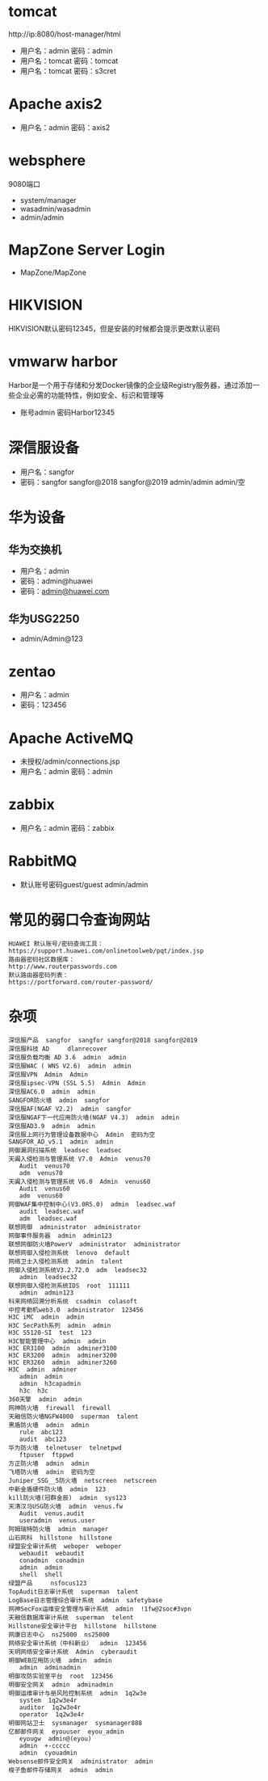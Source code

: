 # tomcat
http://ip:8080/host-manager/html

- 用户名：admin  密码：admin
- 用户名：tomcat 密码：tomcat
- 用户名：tomcat 密码：s3cret

# Apache axis2
- 用户名：admin   密码：axis2

# websphere
9080端口

- system/manager
- wasadmin/wasadmin
- admin/admin

# MapZone Server Login

- MapZone/MapZone

# HIKVISION
HIKVISION默认密码12345，但是安装的时候都会提示更改默认密码

# vmwarw harbor
Harbor是一个用于存储和分发Docker镜像的企业级Registry服务器，通过添加一些企业必需的功能特性，例如安全、标识和管理等

- 账号admin 密码Harbor12345

# 深信服设备
- 用户名：sangfor
- 密码：sangfor
        sangfor@2018
        sangfor@2019
        admin/admin
        admin/空

# 华为设备
## 华为交换机
- 用户名：admin   
- 密码：admin@huawei
- 密码：admin@huawei.com

## 华为USG2250
- admin/Admin@123

# zentao
- 用户名：admin   
- 密码：123456

# Apache ActiveMQ
- 未授权/admin/connections.jsp
- 用户名：admin  密码：admin

# zabbix
- 用户名：admin   密码：zabbix

# RabbitMQ
- 默认账号密码guest/guest  admin/admin

# 常见的弱口令查询网站
```
HUAWEI 默认账号/密码查询工具：
https://support.huawei.com/onlinetoolweb/pqt/index.jsp
路由器密码社区数据库：
http://www.routerpasswords.com
默认路由器密码列表：
https://portforward.com/router-password/
```

# 杂项
```
深信服产品  sangfor  sangfor sangfor@2018 sangfor@2019
深信服科技 AD     dlanrecover
深信服负载均衡 AD 3.6  admin  admin
深信服WAC ( WNS V2.6)  admin  admin
深信服VPN  Admin  Admin
深信服ipsec-VPN (SSL 5.5)  Admin  Admin
深信服AC6.0  admin  admin
SANGFOR防火墙  admin  sangfor
深信服AF(NGAF V2.2)  admin  sangfor
深信服NGAF下一代应用防火墙(NGAF V4.3)  admin  admin
深信服AD3.9  admin  admin
深信服上网行为管理设备数据中心  Admin  密码为空
SANGFOR_AD_v5.1  admin  admin
网御漏洞扫描系统  leadsec  leadsec
天阗入侵检测与管理系统 V7.0  Admin  venus70
   Audit  venus70
   adm  venus70
天阗入侵检测与管理系统 V6.0  Admin  venus60
   Audit  venus60
   adm  venus60
网御WAF集中控制中心(V3.0R5.0)  admin  leadsec.waf
   audit  leadsec.waf
   adm  leadsec.waf
联想网御  administrator  administrator
网御事件服务器  admin  admin123
联想网御防火墙PowerV  administrator  administrator
联想网御入侵检测系统  lenovo  default
网络卫士入侵检测系统  admin  talent
网御入侵检测系统V3.2.72.0  adm  leadsec32
   admin  leadsec32
联想网御入侵检测系统IDS  root  111111
   admin  admin123
科来网络回溯分析系统  csadmin  colasoft
中控考勤机web3.0  administrator  123456
H3C iMC  admin  admin
H3C SecPath系列  admin  admin
H3C S5120-SI  test  123
H3C智能管理中心  admin  admin
H3C ER3100  admin  adminer3100
H3C ER3200  admin  adminer3200
H3C ER3260  admin  adminer3260
H3C  admin  adminer
   admin  admin
   admin  h3capadmin
   h3c  h3c
360天擎  admin  admin
网神防火墙  firewall  firewall
天融信防火墙NGFW4000  superman  talent
黑盾防火墙  admin  admin
   rule  abc123
   audit  abc123
华为防火墙  telnetuser  telnetpwd
   ftpuser  ftppwd
方正防火墙  admin  admin
飞塔防火墙  admin  密码为空
Juniper_SSG__5防火墙  netscreen  netscreen
中新金盾硬件防火墙  admin  123
kill防火墙(冠群金辰)  admin  sys123
天清汉马USG防火墙  admin  venus.fw
   Audit  venus.audit
   useradmin  venus.user
阿姆瑞特防火墙  admin  manager
山石网科  hillstone  hillstone
绿盟安全审计系统  weboper  weboper
   webaudit  webaudit
   conadmin  conadmin
   admin  admin
   shell  shell
绿盟产品     nsfocus123
TopAudit日志审计系统  superman  talent
LogBase日志管理综合审计系统  admin  safetybase
网神SecFox运维安全管理与审计系统  admin  !1fw@2soc#3vpn
天融信数据库审计系统  superman  telent
Hillstone安全审计平台  hillstone  hillstone
网康日志中心  ns25000  ns25000
网络安全审计系统（中科新业）  admin  123456
天玥网络安全审计系统  Admin  cyberaudit
明御WEB应用防火墙  admin  admin
   admin  adminadmin
明御攻防实验室平台  root  123456
明御安全网关  admin  adminadmin
明御运维审计与册风险控制系统  admin  1q2w3e
   system  1q2w3e4r
   auditor  1q2w3e4r
   operator  1q2w3e4r
明御网站卫士  sysmanager  sysmanager888
亿邮邮件网关  eyouuser  eyou_admin
   eyougw  admin@(eyou)
   admin  +-ccccc
   admin  cyouadmin
Websense邮件安全网关  administrator  admin
梭子鱼邮件存储网关  admin  admin
```